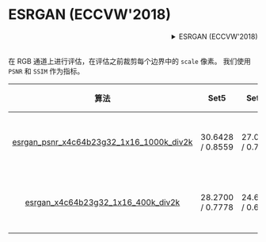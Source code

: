 # ESRGAN (ECCVW'2018)

<!-- [ALGORITHM] -->

<details>
<summary align="right">ESRGAN (ECCVW'2018)</summary>

```bibtex
@inproceedings{wang2018esrgan,
  title={Esrgan: Enhanced super-resolution generative adversarial networks},
  author={Wang, Xintao and Yu, Ke and Wu, Shixiang and Gu, Jinjin and Liu, Yihao and Dong, Chao and Qiao, Yu and Change Loy, Chen},
  booktitle={Proceedings of the European Conference on Computer Vision Workshops(ECCVW)},
  pages={0--0},
  year={2018}
}
```

</details>

<br/>

在 RGB 通道上进行评估，在评估之前裁剪每个边界中的 `scale` 像素。
我们使用 `PSNR` 和 `SSIM` 作为指标。

|                                                   算法                                                   |       Set5        |      Set14       |      DIV2K       | GPU 信息 |                                                                                                                                  下载                                                                                                                                   |
| :------------------------------------------------------------------------------------------------------: | :---------------: | :--------------: | :--------------: | :------: | :---------------------------------------------------------------------------------------------------------------------------------------------------------------------------------------------------------------------------------------------------------------------: |
| [esrgan_psnr_x4c64b23g32_1x16_1000k_div2k](/configs/esrgan/esrgan_psnr-x4c64b23g32_div2k_1000k-1xb16.py) | 30.6428 / 0.8559  | 27.0543 / 0.7447 | 29.3354 / 0.8263 |    1     | [模型](https://download.openmmlab.com/mmediting/restorers/esrgan/esrgan_psnr_x4c64b23g32_1x16_1000k_div2k_20200420-bf5c993c.pth) \| [日志](https://download.openmmlab.com/mmediting/restorers/esrgan/esrgan_psnr_x4c64b23g32_1x16_1000k_div2k_20200420_112550.log.json) |
|       [esrgan_x4c64b23g32_1x16_400k_div2k](/configs/esrgan/esrgan_x4c64b23g32_div2k_400k-1xb16.py)       | 28.2700 /  0.7778 | 24.6328 / 0.6491 | 26.6531 / 0.7340 |    1     |       [模型](https://download.openmmlab.com/mmediting/restorers/esrgan/esrgan_x4c64b23g32_1x16_400k_div2k_20200508-f8ccaf3b.pth) \| [日志](https://download.openmmlab.com/mmediting/restorers/esrgan/esrgan_x4c64b23g32_1x16_400k_div2k_20200508_191042.log.json)       |
